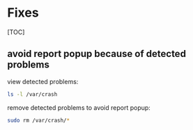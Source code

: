 # Fixes 
[TOC]

## avoid report popup because of detected problems
view detected problems:
```bash
ls -l /var/crash
```

remove detected problems to avoid report popup:
```bash
sudo rm /var/crash/*
```